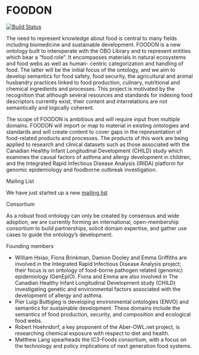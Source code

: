 # FOODON
[![Build Status](https://travis-ci.org/FoodOntology/foodon.svg?branch=master)](https://travis-ci.org/FoodOntology/foodon)


The need to represent knowledge about food is central to many fields including biomedicine and sustainable development. FOODON is a new ontology built to interoperate with the OBO Library and to represent entities which bear a “food role”. It encompasses materials in natural ecosystems and food webs as well as human- centric categorization and handling of food. The latter will be the initial focus of the ontology, and we aim to develop semantics for food safety, food security, the agricultural and animal husbandry practices linked to food production, culinary, nutritional and chemical ingredients and processes. This project is motivated by the recognition that although several resources and standards for indexing food descriptors currently exist, their content and interrelations are not semantically and logically coherent.

The scope of FOODON is ambitious and will require input from multiple domains. FOODON will import or map to material in existing ontologies and standards and will create content to cover gaps in the representation of food-related products and processes. The products of this work are being applied to research and clinical datasets such as those associated with the Canadian Healthy Infant Longitudinal Development (CHILD) study which examines the causal factors of asthma and allergy development in children, and the Integrated Rapid Infectious Disease Analysis (IRIDA) platform for genomic epidemiology and foodborne outbreak investigation.

Mailing List

We have just started up a new [mailing list](https://groups.google.com/forum/#!forum/foodon-consortium/join)

Consortium

As a robust food ontology can only be created by consensus and wide adoption, we are currently forming an international, open-membership consortium to build partnerships, solicit domain expertise, and gather use cases to guide the ontology’s development.

Founding members

* William Hsiao, Fiona Brinkman, Damion Dooley and Emma Griffiths are involved in the Integrated Rapid Infectious Disease Analysis project; their focus is on ontology of food-borne pathogen related (genomic) epidemiology (GenEpiO). Fiona and Emma are also involved in The Canadian Healthy Infant Longitudinal Development study (CHILD) investigating genetic and environmental factors associated with the development of allergy and asthma.
* Pier Luigi Buttigieg is developing environmental ontologies (ENVO) and semantics for sustainable development. These domains include the semantics of food production, security, and composition and ecological food webs.
* Robert Hoehndorf, a key proponent of the Aber-OWL.net project, is researching chemical exposure with respect to diet and health.
* Matthew Lang spearheads the IC3-Foods consortium, with a focus on the technology and policy implications of next generation food systems.

